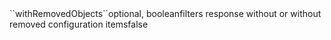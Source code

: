 <tr><td>``withRemovedObjects``</td><td>optional, boolean<td>filters response without or without removed configuration items</td><td></td><td>false</td></tr>
